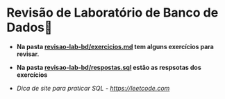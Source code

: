 # **Revisão de Laboratório de Banco de Dados:floppy_disk:**
- **Na pasta [revisao-lab-bd/exercicios.md](revisao-lab-bd/exercicios.md) tem alguns exercícios para revisar.**
- **Na pasta [revisao-lab-bd/respostas.sql](revisao-lab-bd/respostas.sql) estão as respsotas dos exercícios**

- *Dica de site para praticar SQL - https://leetcode.com*

